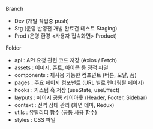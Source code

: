 Branch

- Dev (개발 작업중 push)
- Stg (운영 반영전 개발 완료건 테스트 Staging)
- Prod (운영 환경 <사용자 접속화면> Product)

Folder

- api : API 요청 관련 코드 저장 (Axios / Fetch)
- assets : 이미지, 폰트, 아이콘 등 정적 파일
- components : 재사용 가능한 컴포넌트 (버튼, 모달, 폼)
- pages : 주요 페이지 컴포넌트 (URL 별로 렌더링될 페이지)
- hooks : 커스텀 훅 저장 (useState, useEffect)
- layputs : 페이지 공통 레이아웃 (Header, Footer, Sidebar)
- context : 전역 상태 관리 (화면 테마, Redux)
- utils : 유틸리티 함수 (공통 사용 함수)
- styles : CSS 파일
